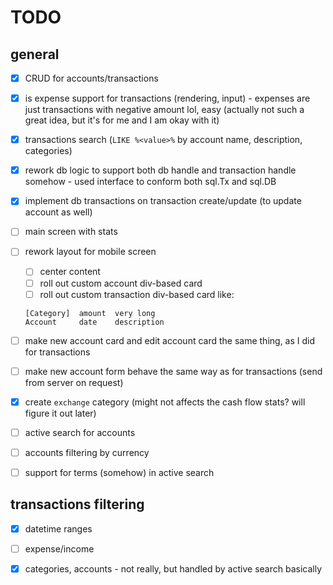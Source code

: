 # TODO

## general
- [x] CRUD for accounts/transactions 
- [x] is expense support for transactions (rendering, input) - expenses are just transactions with negative amount lol, easy (actually not such a great idea, but it's for me and I am okay with it)
- [x] transactions search (`LIKE %<value>%` by account name, description, categories)
- [x] rework db logic to support both db handle and transaction handle somehow - used interface to conform both sql.Tx and sql.DB
- [x] implement db transactions on transaction create/update (to update account as well) 
- [ ] main screen with stats
- [ ] rework layout for mobile screen
    - [ ] center content
    - [ ] roll out custom account div-based card
    - [ ] roll out custom transaction div-based card like:
    
    ```
    [Category]  amount  very long
    Account     date    description
    ```
- [ ] make new account card and edit account card the same thing, as I did for transactions
- [ ] make new account form behave the same way as for transactions (send from server on request)

- [x] create `exchange` category (might not affects the cash flow stats? will figure it out later)
- [ ] active search for accounts
- [ ] accounts filtering by currency
- [ ] support for terms (somehow) in active search

## transactions filtering
- [x] datetime ranges
- [ ] expense/income 
- [x] categories, accounts - not really, but handled by active search basically





